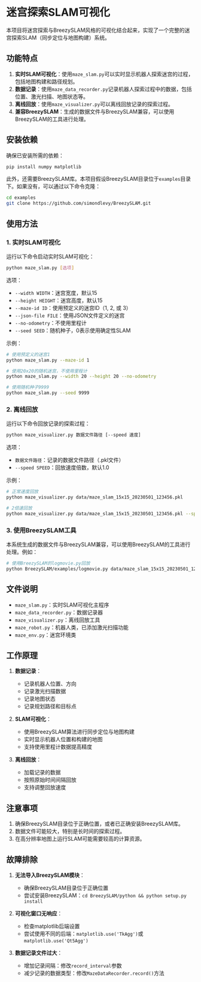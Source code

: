 # 迷宫探索SLAM可视化

本项目将迷宫探索与BreezySLAM风格的可视化结合起来，实现了一个完整的迷宫探索SLAM（同步定位与地图构建）系统。

## 功能特点

1. **实时SLAM可视化**：使用`maze_slam.py`可以实时显示机器人探索迷宫的过程，包括地图构建和路径规划。
2. **数据记录**：使用`maze_data_recorder.py`记录机器人探索过程中的数据，包括位置、激光扫描、地图状态等。
3. **离线回放**：使用`maze_visualizer.py`可以离线回放记录的探索过程。
4. **兼容BreezySLAM**：生成的数据文件与BreezySLAM兼容，可以使用BreezySLAM的工具进行处理。

## 安装依赖

确保已安装所需的依赖：

```bash
pip install numpy matplotlib
```

此外，还需要BreezySLAM库。本项目假设BreezySLAM目录位于`examples`目录下。如果没有，可以通过以下命令克隆：

```bash
cd examples
git clone https://github.com/simondlevy/BreezySLAM.git
```

## 使用方法

### 1. 实时SLAM可视化

运行以下命令启动实时SLAM可视化：

```bash
python maze_slam.py [选项]
```

选项：
- `--width WIDTH`：迷宫宽度，默认15
- `--height HEIGHT`：迷宫高度，默认15
- `--maze-id ID`：使用预定义的迷宫ID（1, 2, 或 3）
- `--json-file FILE`：使用JSON文件定义的迷宫
- `--no-odometry`：不使用里程计
- `--seed SEED`：随机种子，0表示使用确定性SLAM

示例：

```bash
# 使用预定义的迷宫1
python maze_slam.py --maze-id 1

# 使用20x20的随机迷宫，不使用里程计
python maze_slam.py --width 20 --height 20 --no-odometry

# 使用随机种子9999
python maze_slam.py --seed 9999
```

### 2. 离线回放

运行以下命令回放记录的探索过程：

```bash
python maze_visualizer.py 数据文件路径 [--speed 速度]
```

选项：
- `数据文件路径`：记录的数据文件路径（.pkl文件）
- `--speed SPEED`：回放速度倍数，默认1.0

示例：

```bash
# 正常速度回放
python maze_visualizer.py data/maze_slam_15x15_20230501_123456.pkl

# 2倍速回放
python maze_visualizer.py data/maze_slam_15x15_20230501_123456.pkl --speed 2.0
```

### 3. 使用BreezySLAM工具

本系统生成的数据文件与BreezySLAM兼容，可以使用BreezySLAM的工具进行处理。例如：

```bash
# 使用BreezySLAM的logmovie.py回放
python BreezySLAM/examples/logmovie.py data/maze_slam_15x15_20230501_123456 1 9999
```

## 文件说明

- `maze_slam.py`：实时SLAM可视化主程序
- `maze_data_recorder.py`：数据记录器
- `maze_visualizer.py`：离线回放工具
- `maze_robot.py`：机器人类，已添加激光扫描功能
- `maze_env.py`：迷宫环境类

## 工作原理

1. **数据记录**：
   - 记录机器人位置、方向
   - 记录激光扫描数据
   - 记录地图状态
   - 记录规划路径和目标点

2. **SLAM可视化**：
   - 使用BreezySLAM算法进行同步定位与地图构建
   - 实时显示机器人位置和构建的地图
   - 支持使用里程计数据提高精度

3. **离线回放**：
   - 加载记录的数据
   - 按照原始时间间隔回放
   - 支持调整回放速度

## 注意事项

1. 确保BreezySLAM目录位于正确位置，或者已正确安装BreezySLAM库。
2. 数据文件可能较大，特别是长时间的探索过程。
3. 在高分辨率地图上运行SLAM可能需要较高的计算资源。

## 故障排除

1. **无法导入BreezySLAM模块**：
   - 确保BreezySLAM目录位于正确位置
   - 尝试安装BreezySLAM：`cd BreezySLAM/python && python setup.py install`

2. **可视化窗口无响应**：
   - 检查matplotlib后端设置
   - 尝试使用不同的后端：`matplotlib.use('TkAgg')`或`matplotlib.use('Qt5Agg')`

3. **数据记录文件过大**：
   - 增加记录间隔：修改`record_interval`参数
   - 减少记录的数据类型：修改`MazeDataRecorder.record()`方法 